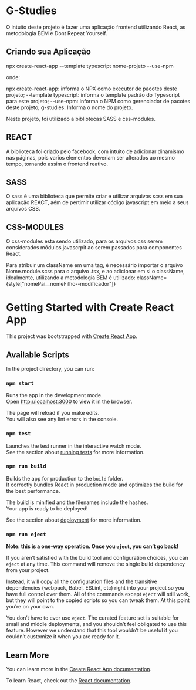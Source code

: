 # G-Studies

O intuito deste projeto é fazer uma aplicação frontend utilizando 
React, as metodologia BEM e Dont Repeat Yourself. 

## Criando sua Aplicação
npx create-react-app --template typescript nome-projeto --use-npm

onde:

npx create-react-app: informa o NPX como executor de pacotes deste projeto;
--template typescript: informa o template padrão do Typescript para este projeto;
--use-npm: informa o NPM como gerenciador de pacotes deste projeto;
g-studies: Informa o nome do projeto.

Neste projeto, foi utilizado a bibliotecas SASS e css-modules.


## REACT

A biblioteca foi criado pelo facebook, com intuito de adicionar 
dinamismo nas páginas, pois varios elementos deveriam ser alterados
ao mesmo tempo, tornando assim o frontend reativo.


## SASS
O sass é uma biblioteca que permite criar e utilizar arquivos scss em
sua aplicação REACT, aém de pertimir utilizar código javascript em meio
a seus arquivos CSS.


## CSS-MODULES

O css-modules esta sendo utilizado, para os arquivos.css serem 
considerados módulos javascrpit ao serem passados para componentes
React.

Para atribuir um className em uma tag, é necessário importar o 
arquivo Nome.module.scss para o arquivo .tsx, e ao adicionar em si
o className, idealmente, utilizando a metodologia BEM é utilizado:
className={style["nomePai__nomeFilho--modificador"]}


# Getting Started with Create React App

This project was bootstrapped with [Create React App](https://github.com/facebook/create-react-app).

## Available Scripts

In the project directory, you can run:

### `npm start`

Runs the app in the development mode.\
Open [http://localhost:3000](http://localhost:3000) to view it in the browser.

The page will reload if you make edits.\
You will also see any lint errors in the console.

### `npm test`

Launches the test runner in the interactive watch mode.\
See the section about [running tests](https://facebook.github.io/create-react-app/docs/running-tests) for more information.

### `npm run build`

Builds the app for production to the `build` folder.\
It correctly bundles React in production mode and optimizes the build for the best performance.

The build is minified and the filenames include the hashes.\
Your app is ready to be deployed!

See the section about [deployment](https://facebook.github.io/create-react-app/docs/deployment) for more information.

### `npm run eject`

**Note: this is a one-way operation. Once you `eject`, you can’t go back!**

If you aren’t satisfied with the build tool and configuration choices, you can `eject` at any time. This command will remove the single build dependency from your project.

Instead, it will copy all the configuration files and the transitive dependencies (webpack, Babel, ESLint, etc) right into your project so you have full control over them. All of the commands except `eject` will still work, but they will point to the copied scripts so you can tweak them. At this point you’re on your own.

You don’t have to ever use `eject`. The curated feature set is suitable for small and middle deployments, and you shouldn’t feel obligated to use this feature. However we understand that this tool wouldn’t be useful if you couldn’t customize it when you are ready for it.

## Learn More

You can learn more in the [Create React App documentation](https://facebook.github.io/create-react-app/docs/getting-started).

To learn React, check out the [React documentation](https://reactjs.org/).
